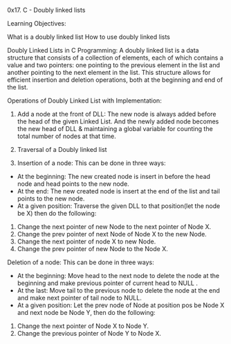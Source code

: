 0x17. C - Doubly linked lists


Learning Objectives:

What is a doubly linked list
How to use doubly linked lists


Doubly Linked Lists in C Programming: A doubly linked list is a data structure that consists of a collection of elements, each of which contains a value and two pointers: one pointing to the previous element in the list and another pointing to the next element in the list. This structure allows for efficient insertion and deletion operations, both at the beginning and end of the list.


Operations of Doubly Linked List with Implementation:

1. Add a node at the front of DLL: The new node is always added before the head of the given Linked List. And the newly added node becomes the new head of DLL & maintaining a global variable for counting the total number of nodes at that time.
 
2. Traversal of a Doubly linked list
3. Insertion of a node: This can be done in three ways: 
* At the beginning: The new created node is insert in before the head node and head points to the new node.
* At the end: The new created node is insert at the end of the list and tail points to the new node.
* At a given position: Traverse the given DLL to that position(let the node be X) then do the following: 
1. Change the next pointer of new Node to the next pointer of Node X.
2. Change the prev pointer of next Node of Node X to the new Node.
3. Change the next pointer of node X to new Node.
4. Change the prev pointer of new Node to the Node X.



Deletion of a node: This can be done in three ways: 

* At the beginning: Move head to the next node to delete the node at the beginning and make previous pointer of current head to NULL .
* At the last: Move tail to the previous node to delete the node at the end and make next pointer of tail node to NULL.
* At a given position: Let the prev node of Node at position pos be Node X and next node be Node Y, then do the following: 
1. Change the next pointer of Node X to Node Y.
2. Change the previous pointer of Node Y to Node X.
